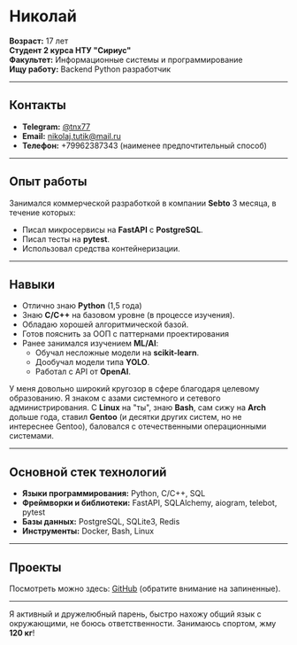 # Николай

**Возраст:** 17 лет  
**Студент 2 курса НТУ "Сириус"**  
**Факультет:** Информационные системы и программирование  
**Ищу работу:** Backend Python разработчик

---

## Контакты

- **Telegram:** [@tnx77](https://t.me/tnx77)
- **Email:** nikolaj.tutik@mail.ru
- **Телефон:** +79962387343 (наименее предпочтительный способ)

---

## Опыт работы

Занимался коммерческой разработкой в компании **Sebto** 3 месяца, в течение которых:
- Писал микросервисы на **FastAPI** с **PostgreSQL**.
- Писал тесты на **pytest**.
- Использовал средства контейнеризации.

---

## Навыки
- Отлично знаю **Python** (1,5 года)
- Знаю **C/C++** на базовом уровне (в процессе изучения).
- Обладаю хорошей алгоритмической базой.
- Готов пояснить за ООП с паттернами проектирования
- Ранее занимался изучением **ML/AI**:
  - Обучал несложные модели на **scikit-learn**.
  - Дообучал модели типа **YOLO**.
  - Работал с API от **OpenAI**.

У меня довольно широкий кругозор в сфере благодаря целевому образованию. Я знаком с азами системного и сетевого администрирования. С **Linux** на "ты", знаю **Bash**, сам сижу на **Arch** дольше года, ставил **Gentoo** (и десятки других систем, но не интереснее Gentoo), баловался с отечественными операционными системами.

---

## Основной стек технологий

- **Языки программирования:** Python, C/C++, SQL
- **Фреймворки и библиотеки:** FastAPI, SQLAlchemy, aiogram, telebot, pytest
- **Базы данных:** PostgreSQL, SQLite3, Redis
- **Инструменты:** Docker, Bash, Linux

---

## Проекты

Посмотреть можно здесь: [GitHub](https://github.com/tutik77) (обратите внимание на запиненные).

---

Я активный и дружелюбный парень, быстро нахожу общий язык с окружающими, не боюсь ответственности. Занимаюсь спортом, жму **120 кг**!
